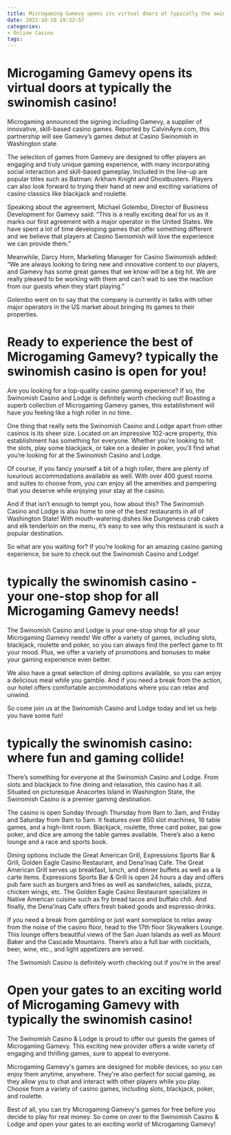 ```yaml
---
title: Microgaming Gamevy opens its virtual doors at typically the swinomish casino!
date: 2022-10-10 19:33:57
categories:
- Online Casino
tags:
---
```



#  Microgaming Gamevy opens its virtual doors at typically the swinomish casino!

Microgaming announced the signing including Gamevy, a supplier of innovative, skill-based casino games. Reported by CalvinAyre.com, this partnership will see Gamevy’s games debut at Casino Swinomish in Washington state.

The selection of games from Gamevy are designed to offer players an engaging and truly unique gaming experience, with many incorporating social interaction and skill-based gameplay. Included in the line-up are popular titles such as Batman: Arkham Knight and Ghostbusters. Players can also look forward to trying their hand at new and exciting variations of casino classics like blackjack and roulette.

Speaking about the agreement, Michael Golembo, Director of Business Development for Gamevy said: “This is a really exciting deal for us as it marks our first agreement with a major operator in the United States. We have spent a lot of time developing games that offer something different and we believe that players at Casino Swinomish will love the experience we can provide them.”

Meanwhile, Darcy Horn, Marketing Manager for Casino Swinomish added: “We are always looking to bring new and innovative content to our players, and Gamevy has some great games that we know will be a big hit. We are really pleased to be working with them and can’t wait to see the reaction from our guests when they start playing.”

Golembo went on to say that the company is currently in talks with other major operators in the US market about bringing its games to their properties.

#  Ready to experience the best of Microgaming Gamevy? typically the swinomish casino is open for you!

Are you looking for a top-quality casino gaming experience? If so, the Swinomish Casino and Lodge is definitely worth checking out! Boasting a superb collection of Microgaming Gamevy games, this establishment will have you feeling like a high roller in no time.

One thing that really sets the Swinomish Casino and Lodge apart from other casinos is its sheer size. Located on an impressive 102-acre property, this establishment has something for everyone. Whether you’re looking to hit the slots, play some blackjack, or take on a dealer in poker, you’ll find what you’re looking for at the Swinomish Casino and Lodge.

Of course, if you fancy yourself a bit of a high roller, there are plenty of luxurious accommodations available as well. With over 400 guest rooms and suites to choose from, you can enjoy all the amenities and pampering that you deserve while enjoying your stay at the casino.

And if that isn’t enough to tempt you, how about this? The Swinomish Casino and Lodge is also home to one of the best restaurants in all of Washington State! With mouth-watering dishes like Dungeness crab cakes and elk tenderloin on the menu, it’s easy to see why this restaurant is such a popular destination.

So what are you waiting for? If you’re looking for an amazing casino gaming experience, be sure to check out the Swinomish Casino and Lodge!

#  typically the swinomish casino - your one-stop shop for all Microgaming Gamevy needs!

The Swinomish Casino and Lodge is your one-stop shop for all your Microgaming Gamevy needs! We offer a variety of games, including slots, blackjack, roulette and poker, so you can always find the perfect game to fit your mood. Plus, we offer a variety of promotions and bonuses to make your gaming experience even better.

We also have a great selection of dining options available, so you can enjoy a delicious meal while you gamble. And if you need a break from the action, our hotel offers comfortable accommodations where you can relax and unwind.

So come join us at the Swinomish Casino and Lodge today and let us help you have some fun!

#  typically the swinomish casino: where fun and gaming collide!

There’s something for everyone at the Swinomish Casino and Lodge. From slots and blackjack to fine dining and relaxation, this casino has it all. Situated on picturesque Anacortes Island in Washington State, the Swinomish Casino is a premier gaming destination.

The casino is open Sunday through Thursday from 9am to 3am, and Friday and Saturday from 9am to 5am. It features over 850 slot machines, 16 table games, and a high-limit room. Blackjack, roulette, three card poker, pai gow poker, and dice are among the table games available. There’s also a keno lounge and a race and sports book.

Dining options include the Great American Grill, Expressions Sports Bar & Grill, Golden Eagle Casino Restaurant, and Dena’inaq Cafe. The Great American Grill serves up breakfast, lunch, and dinner buffets as well as a la carte items. Expressions Sports Bar & Grill is open 24 hours a day and offers pub fare such as burgers and fries as well as sandwiches, salads, pizza, chicken wings, etc. The Golden Eagle Casino Restaurant specializes in Native American cuisine such as fry bread tacos and buffalo chili. And finally, the Dena’inaq Cafe offers fresh baked goods and espresso drinks.

If you need a break from gambling or just want someplace to relax away from the noise of the casino floor, head to the 17th floor Skywalkers Lounge. This lounge offers beautiful views of the San Juan Islands as well as Mount Baker and the Cascade Mountains. There’s also a full bar with cocktails, beer, wine, etc., and light appetizers are served.

The Swinomish Casino is definitely worth checking out if you’re in the area!

#  Open your gates to an exciting world of Microgaming Gamevy with typically the swinomish casino!

The Swinomish Casino & Lodge is proud to offer our guests the games of Microgaming Gamevy. This exciting new provider offers a wide variety of engaging and thrilling games, sure to appeal to everyone.

Microgaming Gamevy's games are designed for mobile devices, so you can enjoy them anytime, anywhere. They're also perfect for social gaming, as they allow you to chat and interact with other players while you play. Choose from a variety of casino games, including slots, blackjack, poker, and roulette.

Best of all, you can try Microgaming Gamevy's games for free before you decide to play for real money. So come on over to the Swinomish Casino & Lodge and open your gates to an exciting world of Microgaming Gamevy!